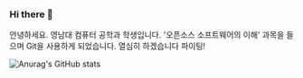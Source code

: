 ### Hi there 👋
 안녕하세요. 영남대 컴퓨터 공학과 학생입니다. 
 '오픈소스 소프트웨어의 이해' 과목을 들으며 Git을 사용하게 되었습니다. 
 열심히 하겠습니다 파이팅!
 
 
 ![Anurag's GitHub stats](https://github-readme-stats.vercel.app/api?username=seokhyunkwon&show_icons=true&theme=radical)

 <!--

**seokhyunkwon/seokhyunkwon** is a ✨ _special_ ✨ repository because its `README.md` (this file) appears on your GitHub profile.

Here are some ideas to get you started:

- 🔭 I’m currently working on ...
- 🌱 I’m currently learning ...
- 👯 I’m looking to collaborate on ...
- 🤔 I’m looking for help with ...
- 💬 Ask me about ...
- 📫 How to reach me: ...
- 😄 Pronouns: ...
- ⚡ Fun fact: ...
-->
